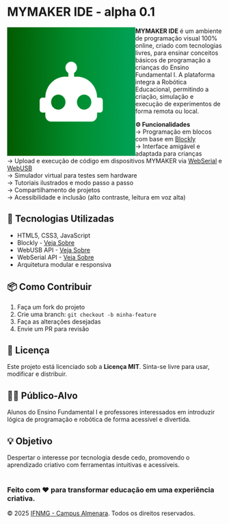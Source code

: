 # MYMAKER IDE - alpha 0.1
<img src="imagens/mascote.png" align="left" width="300">

**MYMAKER IDE** é um ambiente de programação visual 100% online, criado com tecnologias livres, para ensinar conceitos básicos de programação a crianças do Ensino Fundamental I. A plataforma integra a Robótica Educacional, permitindo a criação, simulação e execução de experimentos de forma remota ou local.

**⚙ Funcionalidades**
<br/>
-> Programação em blocos com base em [Blockly](https://developers.google.com/blockly)
<br/>
-> Interface amigável e adaptada para crianças
<br/>
-> Upload e execução de código em dispositivos MYMAKER via [WebSerial](https://developer.mozilla.org/en-US/docs/Web/API/Web_Serial_API) e [WebUSB](https://developer.mozilla.org/en-US/docs/Web/API/WebUSB_API)
<br/>
-> Simulador virtual para testes sem hardware
<br/>
-> Tutoriais ilustrados e modo passo a passo
<br/>
-> Compartilhamento de projetos
<br/>
-> Acessibilidade e inclusão (alto contraste, leitura em voz alta)
<br/>

## 🧱 Tecnologias Utilizadas

- HTML5, CSS3, JavaScript
- Blockly - [Veja Sobre](https://developers.google.com/blockly)
- WebUSB API - [Veja Sobre](https://developer.mozilla.org/en-US/docs/Web/API/Web_Serial_API)
- WebSerial API - [Veja Sobre](https://developer.mozilla.org/en-US/docs/Web/API/WebUSB_API)
- Arquitetura modular e responsiva


## 📦 Como Contribuir

1. Faça um fork do projeto
2. Crie uma branch: `git checkout -b minha-feature`
3. Faça as alterações desejadas
4. Envie um PR para revisão


## 📄 Licença

Este projeto está licenciado sob a **Licença MIT**. Sinta-se livre para usar, modificar e distribuir.


## 👩‍🏫 Público-Alvo

Alunos do Ensino Fundamental I e professores interessados em introduzir lógica de programação e robótica de forma acessível e divertida.


## 💡 Objetivo

Despertar o interesse por tecnologia desde cedo, promovendo o aprendizado criativo com ferramentas intuitivas e acessíveis.
<br/>
<br/>

### Feito com ❤️ para transformar educação em uma experiência criativa.
© 2025 [IFNMG - Campus Almenara](https://www.ifnmg.edu.br/almenara). Todos os direitos reservados.
